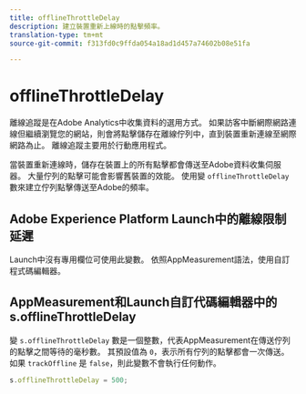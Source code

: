```yaml
---
title: offlineThrottleDelay
description: 建立裝置重新上線時的點擊頻率。
translation-type: tm+mt
source-git-commit: f313fd0c9ffda054a18ad1d457a74602b08e51fa

---
```



# offlineThrottleDelay

離線追蹤是在Adobe Analytics中收集資料的選用方式。 如果訪客中斷網際網路連線但繼續瀏覽您的網站，則會將點擊儲存在離線佇列中，直到裝置重新連線至網際網路為止。 離線追蹤主要用於行動應用程式。

當裝置重新連線時，儲存在裝置上的所有點擊都會傳送至Adobe資料收集伺服器。 大量佇列的點擊可能會影響舊裝置的效能。 使用變 `offlineThrottleDelay` 數來建立佇列點擊傳送至Adobe的頻率。

## Adobe Experience Platform Launch中的離線限制延遲

Launch中沒有專用欄位可使用此變數。 依照AppMeasurement語法，使用自訂程式碼編輯器。

## AppMeasurement和Launch自訂代碼編輯器中的s.offlineThrottleDelay

變 `s.offlineThrottleDelay` 數是一個整數，代表AppMeasurement在傳送佇列的點擊之間等待的毫秒數。 其預設值為 `0`，表示所有佇列的點擊都會一次傳送。 如果 `trackOffline` 是 `false`，則此變數不會執行任何動作。

```js
s.offlineThrottleDelay = 500;
```
